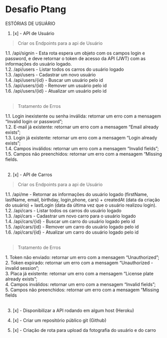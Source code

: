 # Desafio Ptang

ESTÓRIAS DE USUÁRIO

1. [x] - API de Usuário

  <blockquote>Criar os Endpoints para a api de Usuário</blockquote>
            1.1. /api/signin - Esta rota espera um objeto com os campos login e password, e deve retornar o token
                 de acesso da API (JWT) com as informações do usuário logado.
            <br>1.2. /api/users - Listar todos os carros do usuário logado 
            <br>1.3. /api/users - Cadastrar um novo usuário
            <br>1.4. /api/users/{id} - Buscar um usuário pelo id
            <br>1.5. /api/users/{id} - Remover um usuário pelo id
            <br>1.6. /api/users/{id} - Atualizar um usuário pelo id <br><br>

  <blockquote>Tratamento de Erros</blockquote>
            1.1. Login inexistente ou senha inválida: retornar um erro com a mensagem “Invalid login or password”;
            <br>1.2. E-mail já existente: retornar um erro com a mensagem “Email already exists”;
            <br>1.3. Login já existente: retornar um erro com a mensagem “Login already exists”;
            <br>1.4. Campos inválidos: retornar um erro com a mensagem “Invalid fields”;
            <br>1.5. Campos não preenchidos: retornar um erro com a mensagem “Missing fields.<br><br>


2. [x] - API de Carros

  <blockquote>Criar os Endpoints para a api de Usuário</blockquote>
            1.1. /api/me - Retornar as informações do usuário logado (firstName, lastName, email, birthday,
                 login,phone, cars) + createdAt (data da criação do usuário) + lastLogin (data da última vez 
                 que o usuário realizou login).
            <br>1.2. /api/cars - Listar todos os carros do usuário logado 
            <br>1.3. /api/cars - Cadastrar um novo carro para o usuário logado 
            <br>1.4. /api/cars/{id} - Buscar um carro do usuário logado pelo id 
            <br>1.5. /api/cars/{id} - Remover um carro do usuário logado pelo id 
            <br>1.6. /api/cars/{id} - Atualizar um carro do usuário logado pelo id<br><br>

  <blockquote>Tratamento de Erros</blockquote>
            1. Token não enviado: retornar um erro com a mensagem “Unauthorized”;
            <br>2. Token expirado: retornar um erro com a mensagem “Unauthorized - invalid session”;
            <br>3. Placa já existente: retornar um erro com a mensagem “License plate already exists”;
            <br>4. Campos inválidos: retornar um erro com a mensagem “Invalid fields”;
            <br>5. Campos não preenchidos: retornar um erro com a mensagem “Missing fields<br><br>




3. [x] - Disponibilizar a API rodando em algum host (Heroku)<br>

4. [x] - Criar um repositório público git (Github)<br>

5. [x] - Criação de rota para upload da fotografia do usuário e do carro<br>
